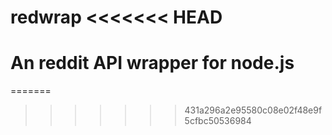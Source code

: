 redwrap
<<<<<<< HEAD
=======

An reddit API wrapper for node.js
=======
=======
>>>>>>> 431a296a2e95580c08e02f48e9f5cfbc50536984
